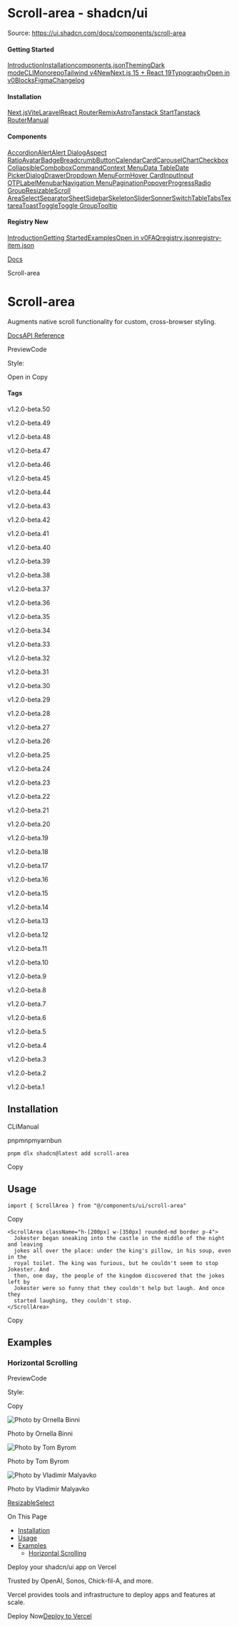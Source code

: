 # Scroll-area - shadcn/ui

Source: https://ui.shadcn.com/docs/components/scroll-area

#### Getting Started

[Introduction](/docs)[Installation](/docs/installation)[components.json](/docs/components-json)[Theming](/docs/theming)[Dark mode](/docs/dark-mode)[CLI](/docs/cli)[Monorepo](/docs/monorepo)[Tailwind v4New](/docs/tailwind-v4)[Next.js 15 + React 19](/docs/react-19)[Typography](/docs/components/typography)[Open in v0](/docs/v0)[Blocks](/docs/blocks)[Figma](/docs/figma)[Changelog](/docs/changelog)

#### Installation

[Next.js](/docs/installation/next)[Vite](/docs/installation/vite)[Laravel](/docs/installation/laravel)[React Router](/docs/installation/react-router)[Remix](/docs/installation/remix)[Astro](/docs/installation/astro)[Tanstack Start](/docs/installation/tanstack)[Tanstack Router](/docs/installation/tanstack-router)[Manual](/docs/installation/manual)

#### Components

[Accordion](/docs/components/accordion)[Alert](/docs/components/alert)[Alert Dialog](/docs/components/alert-dialog)[Aspect Ratio](/docs/components/aspect-ratio)[Avatar](/docs/components/avatar)[Badge](/docs/components/badge)[Breadcrumb](/docs/components/breadcrumb)[Button](/docs/components/button)[Calendar](/docs/components/calendar)[Card](/docs/components/card)[Carousel](/docs/components/carousel)[Chart](/docs/components/chart)[Checkbox](/docs/components/checkbox)[Collapsible](/docs/components/collapsible)[Combobox](/docs/components/combobox)[Command](/docs/components/command)[Context Menu](/docs/components/context-menu)[Data Table](/docs/components/data-table)[Date Picker](/docs/components/date-picker)[Dialog](/docs/components/dialog)[Drawer](/docs/components/drawer)[Dropdown Menu](/docs/components/dropdown-menu)[Form](/docs/components/form)[Hover Card](/docs/components/hover-card)[Input](/docs/components/input)[Input OTP](/docs/components/input-otp)[Label](/docs/components/label)[Menubar](/docs/components/menubar)[Navigation Menu](/docs/components/navigation-menu)[Pagination](/docs/components/pagination)[Popover](/docs/components/popover)[Progress](/docs/components/progress)[Radio Group](/docs/components/radio-group)[Resizable](/docs/components/resizable)[Scroll Area](/docs/components/scroll-area)[Select](/docs/components/select)[Separator](/docs/components/separator)[Sheet](/docs/components/sheet)[Sidebar](/docs/components/sidebar)[Skeleton](/docs/components/skeleton)[Slider](/docs/components/slider)[Sonner](/docs/components/sonner)[Switch](/docs/components/switch)[Table](/docs/components/table)[Tabs](/docs/components/tabs)[Textarea](/docs/components/textarea)[Toast](/docs/components/toast)[Toggle](/docs/components/toggle)[Toggle Group](/docs/components/toggle-group)[Tooltip](/docs/components/tooltip)

#### Registry New

[Introduction](/docs/registry)[Getting Started](/docs/registry/getting-started)[Examples](/docs/registry/examples)[Open in v0](/docs/registry/open-in-v0)[FAQ](/docs/registry/faq)[registry.json](/docs/registry/registry-json)[registry-item.json](/docs/registry/registry-item-json)

[Docs](/docs)

Scroll-area

# Scroll-area

Augments native scroll functionality for custom, cross-browser styling.

[Docs](https://www.radix-ui.com/docs/primitives/components/scroll-area)[API Reference](https://www.radix-ui.com/docs/primitives/components/scroll-area#api-reference)

PreviewCode

Style:

Open in Copy

#### Tags

v1.2.0-beta.50

v1.2.0-beta.49

v1.2.0-beta.48

v1.2.0-beta.47

v1.2.0-beta.46

v1.2.0-beta.45

v1.2.0-beta.44

v1.2.0-beta.43

v1.2.0-beta.42

v1.2.0-beta.41

v1.2.0-beta.40

v1.2.0-beta.39

v1.2.0-beta.38

v1.2.0-beta.37

v1.2.0-beta.36

v1.2.0-beta.35

v1.2.0-beta.34

v1.2.0-beta.33

v1.2.0-beta.32

v1.2.0-beta.31

v1.2.0-beta.30

v1.2.0-beta.29

v1.2.0-beta.28

v1.2.0-beta.27

v1.2.0-beta.26

v1.2.0-beta.25

v1.2.0-beta.24

v1.2.0-beta.23

v1.2.0-beta.22

v1.2.0-beta.21

v1.2.0-beta.20

v1.2.0-beta.19

v1.2.0-beta.18

v1.2.0-beta.17

v1.2.0-beta.16

v1.2.0-beta.15

v1.2.0-beta.14

v1.2.0-beta.13

v1.2.0-beta.12

v1.2.0-beta.11

v1.2.0-beta.10

v1.2.0-beta.9

v1.2.0-beta.8

v1.2.0-beta.7

v1.2.0-beta.6

v1.2.0-beta.5

v1.2.0-beta.4

v1.2.0-beta.3

v1.2.0-beta.2

v1.2.0-beta.1

## Installation

CLIManual

pnpmnpmyarnbun

```
pnpm dlx shadcn@latest add scroll-area

```

Copy

## Usage

```
import { ScrollArea } from "@/components/ui/scroll-area"
```

Copy

```
<ScrollArea className="h-[200px] w-[350px] rounded-md border p-4">
  Jokester began sneaking into the castle in the middle of the night and leaving
  jokes all over the place: under the king's pillow, in his soup, even in the
  royal toilet. The king was furious, but he couldn't seem to stop Jokester. And
  then, one day, the people of the kingdom discovered that the jokes left by
  Jokester were so funny that they couldn't help but laugh. And once they
  started laughing, they couldn't stop.
</ScrollArea>
```

Copy

## Examples

### Horizontal Scrolling

PreviewCode

Style:

Copy

![Photo by Ornella Binni](/_next/image?url=https%3A%2F%2Fimages.unsplash.com%2Fphoto-1465869185982-5a1a7522cbcb%3Fauto%3Dformat%26fit%3Dcrop%26w%3D300%26q%3D80&w=640&q=75)

Photo by Ornella Binni

![Photo by Tom Byrom](/_next/image?url=https%3A%2F%2Fimages.unsplash.com%2Fphoto-1548516173-3cabfa4607e9%3Fauto%3Dformat%26fit%3Dcrop%26w%3D300%26q%3D80&w=640&q=75)

Photo by Tom Byrom

![Photo by Vladimir Malyavko](/_next/image?url=https%3A%2F%2Fimages.unsplash.com%2Fphoto-1494337480532-3725c85fd2ab%3Fauto%3Dformat%26fit%3Dcrop%26w%3D300%26q%3D80&w=640&q=75)

Photo by Vladimir Malyavko

[Resizable](/docs/components/resizable)[Select](/docs/components/select)

On This Page

* [Installation](#installation)
* [Usage](#usage)
* [Examples](#examples)
  + [Horizontal Scrolling](#horizontal-scrolling)

Deploy your shadcn/ui app on Vercel

Trusted by OpenAI, Sonos, Chick-fil-A, and more.

Vercel provides tools and infrastructure to deploy apps and features at scale.

Deploy Now[Deploy to Vercel](https://vercel.com/new?utm_source=shadcn_site&utm_medium=web&utm_campaign=docs_cta_deploy_now_callout)